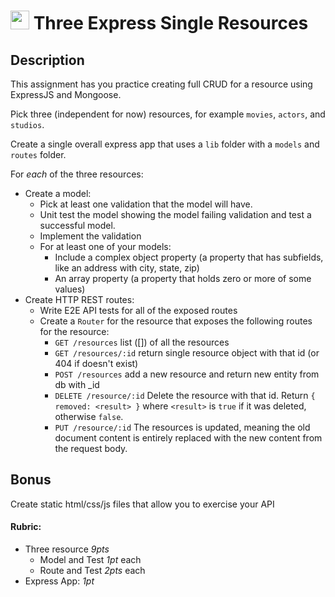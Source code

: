 <img src="https://cloud.githubusercontent.com/assets/478864/22186847/68223ce6-e0b1-11e6-8a62-0e3edc96725e.png" width=30> Three
Express Single Resources
===

## Description

This assignment has you practice creating full CRUD for a resource using ExpressJS and Mongoose.

Pick three (independent for now) resources, for example `movies`, `actors`, and `studios`.

Create a single overall express app that uses a `lib` folder with a `models` and `routes` folder.

For _each_ of the three resources:

* Create a model: 
    * Pick at least one validation that the model will have. 
    * Unit test the model showing the model failing validation and test a successful model.
    * Implement the validation
    * For at least one of your models:
        * Include a complex object property (a property that has subfields, like an address with city, state, zip)
        * An array property (a property that holds zero or more of some values)
* Create HTTP REST routes:
    * Write E2E API tests for all of the exposed routes
    * Create a `Router` for the resource that exposes the following routes for the resource:
        * `GET /resources` list ([]) of all the resources
        * `GET /resources/:id` return single resource object with that id (or 404 if doesn't exist)
        * `POST /resources` add a new resource and return new entity from db with _id
        * `DELETE /resource/:id` Delete the resource with that id. Return `{ removed: <result> }` where `<result>`
        is `true` if it was deleted, otherwise `false`.
        * `PUT /resource/:id` The resources is updated, meaning the old document content is entirely replaced with the new
        content from the request body. 

## Bonus

Create static html/css/js files that allow you to exercise your API

#### Rubric:

* Three resource *9pts* 
    * Model and Test *1pt* each
    * Route and Test *2pts* each
* Express App: *1pt*
